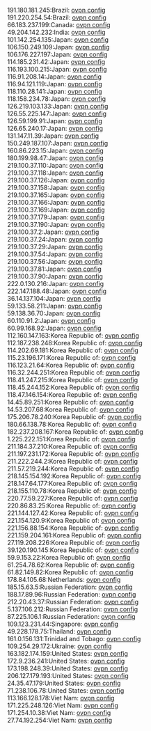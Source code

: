 191.180.181.245:Brazil: [ovpn config](vpn/191_180_181_245.ovpn)  
191.220.254.54:Brazil: [ovpn config](vpn/191_220_254_54.ovpn)  
66.183.237.199:Canada: [ovpn config](vpn/66_183_237_199.ovpn)  
49.204.142.232:India: [ovpn config](vpn/49_204_142_232.ovpn)  
101.142.254.135:Japan: [ovpn config](vpn/101_142_254_135.ovpn)  
106.150.249.109:Japan: [ovpn config](vpn/106_150_249_109.ovpn)  
106.176.227.197:Japan: [ovpn config](vpn/106_176_227_197.ovpn)  
114.185.231.42:Japan: [ovpn config](vpn/114_185_231_42.ovpn)  
116.193.100.215:Japan: [ovpn config](vpn/116_193_100_215.ovpn)  
116.91.208.14:Japan: [ovpn config](vpn/116_91_208_14.ovpn)  
116.94.121.119:Japan: [ovpn config](vpn/116_94_121_119.ovpn)  
118.110.28.141:Japan: [ovpn config](vpn/118_110_28_141.ovpn)  
118.158.234.78:Japan: [ovpn config](vpn/118_158_234_78.ovpn)  
126.219.103.133:Japan: [ovpn config](vpn/126_219_103_133.ovpn)  
126.55.225.147:Japan: [ovpn config](vpn/126_55_225_147.ovpn)  
126.59.199.91:Japan: [ovpn config](vpn/126_59_199_91.ovpn)  
126.65.240.17:Japan: [ovpn config](vpn/126_65_240_17.ovpn)  
131.147.11.39:Japan: [ovpn config](vpn/131_147_11_39.ovpn)  
150.249.187.107:Japan: [ovpn config](vpn/150_249_187_107.ovpn)  
160.86.223.15:Japan: [ovpn config](vpn/160_86_223_15.ovpn)  
180.199.98.47:Japan: [ovpn config](vpn/180_199_98_47.ovpn)  
219.100.37.110:Japan: [ovpn config](vpn/219_100_37_110.ovpn)  
219.100.37.118:Japan: [ovpn config](vpn/219_100_37_118.ovpn)  
219.100.37.126:Japan: [ovpn config](vpn/219_100_37_126.ovpn)  
219.100.37.158:Japan: [ovpn config](vpn/219_100_37_158.ovpn)  
219.100.37.165:Japan: [ovpn config](vpn/219_100_37_165.ovpn)  
219.100.37.166:Japan: [ovpn config](vpn/219_100_37_166.ovpn)  
219.100.37.169:Japan: [ovpn config](vpn/219_100_37_169.ovpn)  
219.100.37.179:Japan: [ovpn config](vpn/219_100_37_179.ovpn)  
219.100.37.190:Japan: [ovpn config](vpn/219_100_37_190.ovpn)  
219.100.37.2:Japan: [ovpn config](vpn/219_100_37_2.ovpn)  
219.100.37.24:Japan: [ovpn config](vpn/219_100_37_24.ovpn)  
219.100.37.29:Japan: [ovpn config](vpn/219_100_37_29.ovpn)  
219.100.37.54:Japan: [ovpn config](vpn/219_100_37_54.ovpn)  
219.100.37.56:Japan: [ovpn config](vpn/219_100_37_56.ovpn)  
219.100.37.81:Japan: [ovpn config](vpn/219_100_37_81.ovpn)  
219.100.37.90:Japan: [ovpn config](vpn/219_100_37_90.ovpn)  
222.0.130.216:Japan: [ovpn config](vpn/222_0_130_216.ovpn)  
222.147.188.48:Japan: [ovpn config](vpn/222_147_188_48.ovpn)  
36.14.137.104:Japan: [ovpn config](vpn/36_14_137_104.ovpn)  
59.133.58.211:Japan: [ovpn config](vpn/59_133_58_211.ovpn)  
59.138.36.70:Japan: [ovpn config](vpn/59_138_36_70.ovpn)  
60.110.91.2:Japan: [ovpn config](vpn/60_110_91_2.ovpn)  
60.99.168.92:Japan: [ovpn config](vpn/60_99_168_92.ovpn)  
112.160.147.163:Korea Republic of: [ovpn config](vpn/112_160_147_163.ovpn)  
112.187.238.248:Korea Republic of: [ovpn config](vpn/112_187_238_248.ovpn)  
114.202.69.181:Korea Republic of: [ovpn config](vpn/114_202_69_181.ovpn)  
115.23.196.171:Korea Republic of: [ovpn config](vpn/115_23_196_171.ovpn)  
116.123.21.64:Korea Republic of: [ovpn config](vpn/116_123_21_64.ovpn)  
116.32.244.251:Korea Republic of: [ovpn config](vpn/116_32_244_251.ovpn)  
118.41.247.215:Korea Republic of: [ovpn config](vpn/118_41_247_215.ovpn)  
118.45.244.152:Korea Republic of: [ovpn config](vpn/118_45_244_152.ovpn)  
118.47.146.154:Korea Republic of: [ovpn config](vpn/118_47_146_154.ovpn)  
14.45.89.251:Korea Republic of: [ovpn config](vpn/14_45_89_251.ovpn)  
14.53.207.68:Korea Republic of: [ovpn config](vpn/14_53_207_68.ovpn)  
175.206.78.240:Korea Republic of: [ovpn config](vpn/175_206_78_240.ovpn)  
180.66.138.78:Korea Republic of: [ovpn config](vpn/180_66_138_78.ovpn)  
182.237.208.167:Korea Republic of: [ovpn config](vpn/182_237_208_167.ovpn)  
1.225.222.151:Korea Republic of: [ovpn config](vpn/1_225_222_151.ovpn)  
211.184.37.210:Korea Republic of: [ovpn config](vpn/211_184_37_210.ovpn)  
211.197.231.172:Korea Republic of: [ovpn config](vpn/211_197_231_172.ovpn)  
211.222.244.2:Korea Republic of: [ovpn config](vpn/211_222_244_2.ovpn)  
211.57.219.244:Korea Republic of: [ovpn config](vpn/211_57_219_244.ovpn)  
218.145.154.192:Korea Republic of: [ovpn config](vpn/218_145_154_192.ovpn)  
218.147.64.177:Korea Republic of: [ovpn config](vpn/218_147_64_177.ovpn)  
218.155.110.78:Korea Republic of: [ovpn config](vpn/218_155_110_78.ovpn)  
220.77.59.227:Korea Republic of: [ovpn config](vpn/220_77_59_227.ovpn)  
220.86.83.25:Korea Republic of: [ovpn config](vpn/220_86_83_25.ovpn)  
221.144.127.42:Korea Republic of: [ovpn config](vpn/221_144_127_42.ovpn)  
221.154.120.9:Korea Republic of: [ovpn config](vpn/221_154_120_9.ovpn)  
221.156.88.154:Korea Republic of: [ovpn config](vpn/221_156_88_154.ovpn)  
221.159.204.161:Korea Republic of: [ovpn config](vpn/221_159_204_161.ovpn)  
27.119.208.226:Korea Republic of: [ovpn config](vpn/27_119_208_226.ovpn)  
39.120.190.145:Korea Republic of: [ovpn config](vpn/39_120_190_145.ovpn)  
59.9.153.22:Korea Republic of: [ovpn config](vpn/59_9_153_22.ovpn)  
61.254.78.62:Korea Republic of: [ovpn config](vpn/61_254_78_62.ovpn)  
61.82.149.82:Korea Republic of: [ovpn config](vpn/61_82_149_82.ovpn)  
178.84.105.68:Netherlands: [ovpn config](vpn/178_84_105_68.ovpn)  
185.15.63.5:Russian Federation: [ovpn config](vpn/185_15_63_5.ovpn)  
188.17.89.96:Russian Federation: [ovpn config](vpn/188_17_89_96.ovpn)  
212.20.43.37:Russian Federation: [ovpn config](vpn/212_20_43_37.ovpn)  
5.137.106.212:Russian Federation: [ovpn config](vpn/5_137_106_212.ovpn)  
87.225.106.1:Russian Federation: [ovpn config](vpn/87_225_106_1.ovpn)  
109.123.231.44:Singapore: [ovpn config](vpn/109_123_231_44.ovpn)  
49.228.178.75:Thailand: [ovpn config](vpn/49_228_178_75.ovpn)  
161.0.156.131:Trinidad and Tobago: [ovpn config](vpn/161_0_156_131.ovpn)  
109.254.29.172:Ukraine: [ovpn config](vpn/109_254_29_172.ovpn)  
163.182.174.159:United States: [ovpn config](vpn/163_182_174_159.ovpn)  
172.9.236.241:United States: [ovpn config](vpn/172_9_236_241.ovpn)  
173.198.248.39:United States: [ovpn config](vpn/173_198_248_39.ovpn)  
206.127.179.193:United States: [ovpn config](vpn/206_127_179_193.ovpn)  
24.35.47.179:United States: [ovpn config](vpn/24_35_47_179.ovpn)  
71.238.106.78:United States: [ovpn config](vpn/71_238_106_78.ovpn)  
113.166.128.178:Viet Nam: [ovpn config](vpn/113_166_128_178.ovpn)  
171.225.248.126:Viet Nam: [ovpn config](vpn/171_225_248_126.ovpn)  
171.254.10.38:Viet Nam: [ovpn config](vpn/171_254_10_38.ovpn)  
27.74.192.254:Viet Nam: [ovpn config](vpn/27_74_192_254.ovpn)  
